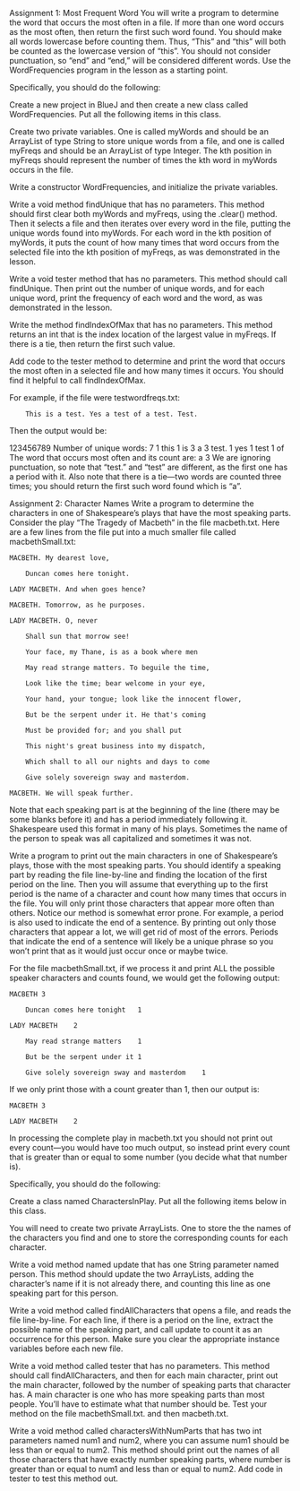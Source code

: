 Assignment 1: Most Frequent Word
You will write a program to determine the word that occurs the most often in a file. If more than one word occurs as the most often, then return the first such word found. You should make all words lowercase before counting them. Thus, “This” and “this” will both be counted as the lowercase version of “this”. You should not consider punctuation, so “end” and “end,” will be considered different words. Use the WordFrequencies program in the lesson as a starting point.

Specifically, you should do the following:

Create a new project in BlueJ and then create a new class called WordFrequencies. Put all the following items in this class.

Create two private variables. One is called myWords and should be an ArrayList of type String to store unique words from a file, and one is called myFreqs and should be an ArrayList of type Integer. The kth position in myFreqs should represent the number of times the kth word in myWords occurs in the file. 

Write a constructor WordFrequencies, and initialize the private variables. 

Write a void method findUnique that has no parameters. This method should first clear both myWords and myFreqs, using the .clear() method. Then it selects a file and then iterates over every word in the file, putting the unique words found into myWords. For each word in the kth position of myWords, it puts the count of how many times that word occurs from the selected file into the kth position of myFreqs, as was demonstrated in the lesson. 

Write a void tester method that has no parameters. This method should call findUnique. Then print out the number of unique words, and for each unique word, print the frequency of each word and the word, as was demonstrated in the lesson.

Write the method findIndexOfMax that has no parameters. This method returns an int that is the index location of the largest value in myFreqs. If there is a tie, then return the first such value.

Add code to the tester method to determine and print the word that occurs the most often in a selected file and how many times it occurs. You should find it helpful to call findIndexOfMax.

For example, if the file were testwordfreqs.txt:

        This is a test. Yes a test of a test. Test.

Then the output would be:

123456789
Number of unique words: 7
1 this
1 is
3 a
3 test.
1 yes
1 test
1 of
The word that occurs most often and its count are: a 3
We are ignoring punctuation, so note that “test.” and “test” are different, as the first one has a period with it. Also note that there is a tie—two words are counted three times; you should return the first such word found which is “a”.

 

Assignment 2: Character Names
Write a program to determine the characters in one of Shakespeare’s plays that have the most speaking parts. Consider the play “The Tragedy of Macbeth” in the file macbeth.txt. Here are a few lines from the file put into a much smaller file called macbethSmall.txt:

    MACBETH. My dearest love,

        Duncan comes here tonight.

    LADY MACBETH. And when goes hence?

    MACBETH. Tomorrow, as he purposes.

    LADY MACBETH. O, never

        Shall sun that morrow see!

        Your face, my Thane, is as a book where men

        May read strange matters. To beguile the time,

        Look like the time; bear welcome in your eye,  

        Your hand, your tongue; look like the innocent flower,

        But be the serpent under it. He that's coming

        Must be provided for; and you shall put

        This night's great business into my dispatch,

        Which shall to all our nights and days to come

        Give solely sovereign sway and masterdom.

    MACBETH. We will speak further.

Note that each speaking part is at the beginning of the line (there may be some blanks before it) and has a period immediately following it. Shakespeare used this format in many of his plays. Sometimes the name of the person to speak was all capitalized and sometimes it was not. 

Write a program to print out the main characters in one of Shakespeare’s plays, those with the most speaking parts. You should identify a speaking part by reading the file line-by-line and finding the location of the first period on the line. Then you will assume that everything up to the first period is the name of a character and count how many times that occurs in the file. You will only print those characters that appear more often than others. Notice our method is somewhat error prone. For example, a period is also used to indicate the end of a sentence. By printing out only those characters that appear a lot, we will get rid of most of the errors. Periods that indicate the end of a sentence will likely be a unique phrase so you won’t print that as it would just occur once or maybe twice. 

For the file macbethSmall.txt, if we process it and print ALL the possible speaker characters  and counts found, we would get the following output:

    MACBETH	3

        Duncan comes here tonight	1

    LADY MACBETH	2

        May read strange matters	1

        But be the serpent under it	1

        Give solely sovereign sway and masterdom	1

If we only print those with a count greater than 1, then our output is:

    MACBETH	3

    LADY MACBETH	2

In processing the complete play in macbeth.txt you should not print out every count—you would have too much output, so instead print every count that is greater than or equal to some number (you decide what that number is).  

 

Specifically, you should do the following:

Create a class named CharactersInPlay. Put all the following items below in this class.

You will need to create two private ArrayLists. One to store the the names of the characters you find and one to store the corresponding counts for each character. 

Write a void method named update that has one String parameter named person. This method should update the two ArrayLists, adding the character’s name if it is not already there, and counting this line as one speaking part for this person. 

Write a void method called findAllCharacters that opens a file, and reads the file line-by-line. For each line, if there is a period on the line, extract the possible name of the speaking part, and call update to count it as an occurrence for this person. Make sure you clear the appropriate instance variables before each new file.

Write a void method called tester that has no parameters. This method should call findAllCharacters, and then for each main character, print out the main character, followed by the number of speaking parts that character has. A main character is one who has more speaking parts than most people. You’ll have to estimate what that number should be. Test your method on the file macbethSmall.txt. and then macbeth.txt. 

Write a void method called charactersWithNumParts that has two int parameters named num1 and num2, where you can assume num1 should be less than or equal to num2. This method should print out the names of all those characters that have exactly number speaking parts, where number is greater than or equal to num1 and less than or equal to num2. Add code in tester to test this method out.

 
 


